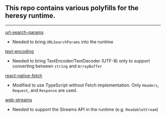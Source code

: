 ## This repo contains various polyfills for the heresy runtime.

---

[url-search-params](https://github.com/jerrybendy/url-search-params-polyfill)

- Needed to bring `URLSearchParams` into the runtime

[text-encoding](https://github.com/anonyco/FastestSmallestTextEncoderDecoder)

- Needed to bring TextEncoder/TextDecoder (UTF-8) only to support converting between `string` and `ArrayBuffer`

[react-native-fetch](https://github.com/react-native-community/fetch)

- Modified to use TypeScript without Fetch implementation. Only `Headers`, `Request`, and `Response` are used.

[web-streams](https://github.com/MattiasBuelens/web-streams-polyfill/)

- Needed to support the Streams API in the runtime (e.g. `ReadableStream`)

